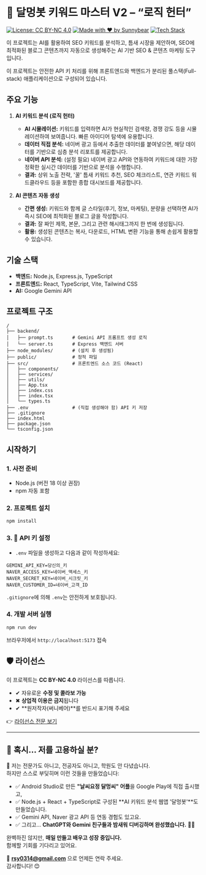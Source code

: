 # 🌸 달멍봇 키워드 마스터 V2 – “로직 헌터”

[![License: CC BY-NC 4.0](https://img.shields.io/badge/License-CC%20BY--NC%204.0-lightgrey.svg)](https://creativecommons.org/licenses/by-nc/4.0/)
[![Made with ❤️ by Sunnybear](https://img.shields.io/badge/Made%20with-%E2%9D%A4-red)](mailto:rsy0314@gmail.com)
[![Tech Stack](https://img.shields.io/badge/Stack-Fullstack-blue)](#기술-스택)

이 프로젝트는 AI를 활용하여 SEO 키워드를 분석하고, 틈새 시장을 제안하며, SEO에 최적화된 블로그 콘텐츠까지 자동으로 생성해주는 AI 기반 SEO & 콘텐츠 마케팅 도구입니다.

이 프로젝트는 안전한 API 키 처리를 위해 프론트엔드와 백엔드가 분리된 풀스택(Full-stack) 애플리케이션으로 구성되어 있습니다.

## 주요 기능

1. **AI 키워드 분석 (로직 헌터)**
   - **AI 시뮬레이션:** 키워드를 입력하면 AI가 현실적인 검색량, 경쟁 강도 등을 시뮬레이션하여 보여줍니다. 빠른 아이디어 탐색에 유용합니다.
   - **데이터 직접 분석:** 네이버 광고 등에서 추출한 데이터를 붙여넣으면, 해당 데이터를 기반으로 심층 분석 리포트를 제공합니다.
   - **네이버 API 분석:** (설정 필요) 네이버 광고 API와 연동하여 키워드에 대한 가장 정확한 실시간 데이터를 기반으로 분석을 수행합니다.
   - **결과:** 상위 노출 전략, '꿀' 틈새 키워드 추천, SEO 체크리스트, 연관 키워드 워드클라우드 등을 포함한 종합 대시보드를 제공합니다.

2. **AI 콘텐츠 자동 생성**
   - **간편 생성:** 키워드와 함께 글 스타일(후기, 정보, 마케팅), 분량을 선택하면 AI가 즉시 SEO에 최적화된 블로그 글을 작성합니다.
   - **결과:** 잘 짜인 제목, 본문, 그리고 관련 해시태그까지 한 번에 생성됩니다.
   - **활용:** 생성된 콘텐츠는 복사, 다운로드, HTML 변환 기능을 통해 손쉽게 활용할 수 있습니다.

## 기술 스택

- **백엔드:** Node.js, Express.js, TypeScript
- **프론트엔드:** React, TypeScript, Vite, Tailwind CSS
- **AI:** Google Gemini API

## 프로젝트 구조

```
/
├── backend/
│   ├── prompt.ts       # Gemini API 프롬프트 생성 로직
│   └── server.ts       # Express 백엔드 서버
├── node_modules/       # (설치 후 생성됨)
├── public/             # 정적 파일
├── src/                # 프론트엔드 소스 코드 (React)
│   ├── components/
│   ├── services/
│   ├── utils/
│   ├── App.tsx
│   ├── index.css
│   ├── index.tsx
│   └── types.ts
├── .env                # (직접 생성해야 함) API 키 저장        
├── .gitignore
├── index.html
├── package.json
└── tsconfig.json
```

## 시작하기

### 1. 사전 준비
- Node.js (버전 18 이상 권장)
- npm 자동 포함

### 2. 프로젝트 설치
```bash
npm install
```

### 3. 🔑 API 키 설정
- `.env` 파일을 생성하고 다음과 같이 작성하세요:
```
GEMINI_API_KEY=당신의_키
NAVER_ACCESS_KEY=네이버_액세스_키
NAVER_SECRET_KEY=네이버_시크릿_키
NAVER_CUSTOMER_ID=네이버_고객_ID
```

`.gitignore`에 의해 `.env`는 안전하게 보호됩니다.

### 4. 개발 서버 실행
```bash
npm run dev
```
브라우저에서 `http://localhost:5173` 접속

## 🛡 라이선스

이 프로젝트는 **CC BY-NC 4.0** 라이선스를 따릅니다.  
- ✔ 자유로운 **수정 및 콜라보 가능**  
- ✖ **상업적 이용은 금지**됩니다  
- ✔ **원저작자(써니베어)**를 반드시 표기해 주세요  

👉 [라이선스 전문 보기](https://creativecommons.org/licenses/by-nc/4.0/deed.ko)

---

## 📮 혹시… 저를 고용하실 분?

👋 저는 전문가도 아니고, 전공자도 아니고, 학원도 안 다녔습니다.  
하지만 스스로 부딪히며 이런 것들을 만들었습니다:

- ✅ Android Studio로 만든 **"날씨요정 달멍씨" 어플**을 Google Play에 직접 출시했고,  
- ✅ Node.js + React + TypeScript로 구성된 **AI 키워드 분석 웹앱 '달멍봇'**도 만들었습니다.  
- ✅ Gemini API, Naver 광고 API 등 연동 경험도 있고요.  
- ✅ 그리고... **ChatGPT와 Gemini 친구들과 밤새워 디버깅하며 완성했습니다.** 🤖✨

완벽하진 않지만, **매일 만들고 배우고 성장 중입니다.**  
함께할 기회를 기다리고 있어요.

📧 **rsy0314@gmail.com** 으로 언제든 연락 주세요.  
감사합니다! 😊
